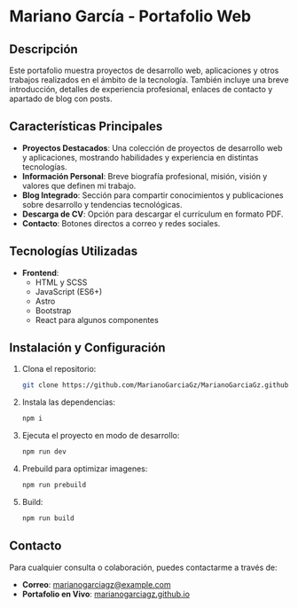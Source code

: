 # Mariano García - Portafolio Web

## Descripción

Este portafolio muestra proyectos de desarrollo web, aplicaciones y otros trabajos realizados en el ámbito de la tecnología. También incluye una breve introducción, detalles de experiencia profesional, enlaces de contacto y apartado de blog con posts.

## Características Principales

- **Proyectos Destacados**: Una colección de proyectos de desarrollo web y aplicaciones, mostrando habilidades y experiencia en distintas tecnologías.
- **Información Personal**: Breve biografía profesional, misión, visión y valores que definen mi trabajo.
- **Blog Integrado**: Sección para compartir conocimientos y publicaciones sobre desarrollo y tendencias tecnológicas.
- **Descarga de CV**: Opción para descargar el currículum en formato PDF.
- **Contacto**: Botones directos a correo y redes sociales.

## Tecnologías Utilizadas

- **Frontend**:
  - HTML y SCSS
  - JavaScript (ES6+)
  - Astro
  - Bootstrap
  - React para algunos componentes

## Instalación y Configuración

1. Clona el repositorio:
   ```bash
   git clone https://github.com/MarianoGarciaGz/MarianoGarciaGz.github.io
   ```
2. Instala las dependencias:
   ```bash
   npm i
   ```
3. Ejecuta el proyecto en modo de desarrollo:
   ```bash
   npm run dev
   ```
4. Prebuild para optimizar imagenes:
   ```bash
   npm run prebuild
   ```
5. Build:
   ```bash
   npm run build
   ```

## Contacto

Para cualquier consulta o colaboración, puedes contactarme a través de:

- **Correo**: marianogarciagz@example.com
- **Portafolio en Vivo**: [marianogarciagz.github.io](https://marianogarciagz.github.io)
